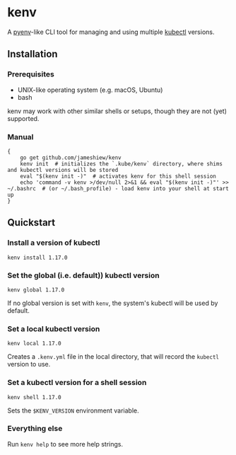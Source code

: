 # kenv

A [pyenv](https://github.com/pyenv/pyenv)-like CLI tool for managing and using multiple [kubectl](https://github.com/kubernetes/kubectl) versions.

## Installation

### Prerequisites

- UNIX-like operating system (e.g. macOS, Ubuntu)
- bash 

kenv may work with other similar shells or setups, though they are not (yet) supported.

### Manual

```shell script
{
    go get github.com/jameshiew/kenv
    kenv init  # initializes the `.kube/kenv` directory, where shims and kubectl versions will be stored
    eval "$(kenv init -)"  # activates kenv for this shell session
    echo 'command -v kenv >/dev/null 2>&1 && eval "$(kenv init -)"' >> ~/.bashrc  # (or ~/.bash_profile) - load kenv into your shell at start up
}
```

## Quickstart

### Install a version of kubectl

```shell script
kenv install 1.17.0
```

### Set the global (i.e. default)) kubectl version

```shell script
kenv global 1.17.0
```

If no global version is set with `kenv`, the system's kubectl will be used by default.

### Set a local kubectl version

```shell script
kenv local 1.17.0 
```

Creates a `.kenv.yml` file in the local directory, that will record the `kubectl` version to use.

### Set a kubectl version for a shell session

```shell script
kenv shell 1.17.0
```

Sets the `$KENV_VERSION` environment variable.

### Everything else

Run `kenv help` to see more help strings.